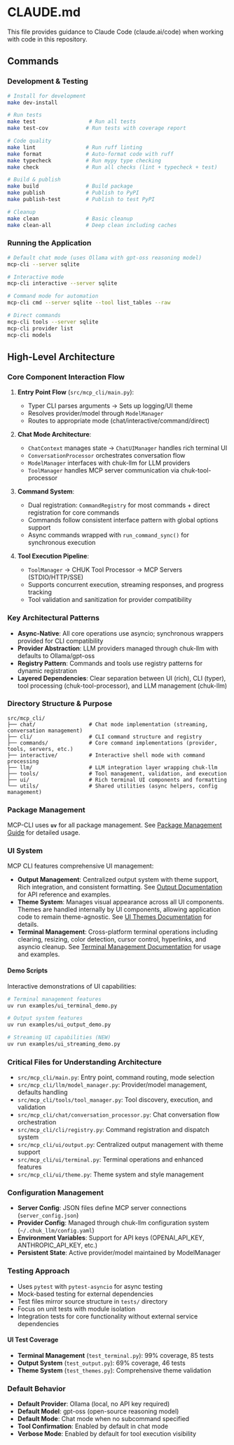 # CLAUDE.md

This file provides guidance to Claude Code (claude.ai/code) when working with code in this repository.

## Commands

### Development & Testing
```bash
# Install for development
make dev-install

# Run tests
make test                 # Run all tests
make test-cov            # Run tests with coverage report

# Code quality
make lint                # Run ruff linting
make format              # Auto-format code with ruff
make typecheck           # Run mypy type checking
make check               # Run all checks (lint + typecheck + test)

# Build & publish
make build               # Build package
make publish             # Publish to PyPI
make publish-test        # Publish to test PyPI

# Cleanup
make clean               # Basic cleanup
make clean-all           # Deep clean including caches
```

### Running the Application
```bash
# Default chat mode (uses Ollama with gpt-oss reasoning model)
mcp-cli --server sqlite

# Interactive mode
mcp-cli interactive --server sqlite

# Command mode for automation
mcp-cli cmd --server sqlite --tool list_tables --raw

# Direct commands
mcp-cli tools --server sqlite
mcp-cli provider list
mcp-cli models
```

## High-Level Architecture

### Core Component Interaction Flow

1. **Entry Point Flow** (`src/mcp_cli/main.py`):
   - Typer CLI parses arguments → Sets up logging/UI theme
   - Resolves provider/model through `ModelManager`
   - Routes to appropriate mode (chat/interactive/command/direct)

2. **Chat Mode Architecture**:
   - `ChatContext` manages state → `ChatUIManager` handles rich terminal UI
   - `ConversationProcessor` orchestrates conversation flow
   - `ModelManager` interfaces with chuk-llm for LLM providers
   - `ToolManager` handles MCP server communication via chuk-tool-processor

3. **Command System**:
   - Dual registration: `CommandRegistry` for most commands + direct registration for core commands
   - Commands follow consistent interface pattern with global options support
   - Async commands wrapped with `run_command_sync()` for synchronous execution

4. **Tool Execution Pipeline**:
   - `ToolManager` → CHUK Tool Processor → MCP Servers (STDIO/HTTP/SSE)
   - Supports concurrent execution, streaming responses, and progress tracking
   - Tool validation and sanitization for provider compatibility

### Key Architectural Patterns

- **Async-Native**: All core operations use asyncio; synchronous wrappers provided for CLI compatibility
- **Provider Abstraction**: LLM providers managed through chuk-llm with defaults to Ollama/gpt-oss
- **Registry Pattern**: Commands and tools use registry patterns for dynamic registration
- **Layered Dependencies**: Clear separation between UI (rich), CLI (typer), tool processing (chuk-tool-processor), and LLM management (chuk-llm)

### Directory Structure & Purpose

```
src/mcp_cli/
├── chat/                 # Chat mode implementation (streaming, conversation management)
├── cli/                  # CLI command structure and registry
├── commands/             # Core command implementations (provider, tools, servers, etc.)
├── interactive/          # Interactive shell mode with command processing
├── llm/                  # LLM integration layer wrapping chuk-llm
├── tools/                # Tool management, validation, and execution
├── ui/                   # Rich terminal UI components and formatting
└── utils/                # Shared utilities (async helpers, config management)
```

### Package Management

MCP-CLI uses **`uv`** for all package management. See [Package Management Guide](./docs/PACKAGE_MANAGEMENT.md) for detailed usage.

### UI System

MCP CLI features comprehensive UI management:

- **Output Management**: Centralized output system with theme support, Rich integration, and consistent formatting. See [Output Documentation](./docs/ui/output.md) for API reference and examples.
- **Theme System**: Manages visual appearance across all UI components. Themes are handled internally by UI components, allowing application code to remain theme-agnostic. See [UI Themes Documentation](./docs/ui/themes.md) for details.
- **Terminal Management**: Cross-platform terminal operations including clearing, resizing, color detection, cursor control, hyperlinks, and asyncio cleanup. See [Terminal Management Documentation](./docs/ui/terminal.md) for usage and examples.

#### Demo Scripts

Interactive demonstrations of UI capabilities:

```bash
# Terminal management features
uv run examples/ui_terminal_demo.py

# Output system features  
uv run examples/ui_output_demo.py

# Streaming UI capabilities (NEW)
uv run examples/ui_streaming_demo.py
```


### Critical Files for Understanding Architecture

- `src/mcp_cli/main.py`: Entry point, command routing, mode selection
- `src/mcp_cli/llm/model_manager.py`: Provider/model management, defaults handling
- `src/mcp_cli/tools/tool_manager.py`: Tool discovery, execution, and validation
- `src/mcp_cli/chat/conversation_processor.py`: Chat conversation flow orchestration
- `src/mcp_cli/cli/registry.py`: Command registration and dispatch system
- `src/mcp_cli/ui/output.py`: Centralized output management with theme support
- `src/mcp_cli/ui/terminal.py`: Terminal operations and enhanced features
- `src/mcp_cli/ui/theme.py`: Theme system and style management

### Configuration Management

- **Server Config**: JSON files define MCP server connections (`server_config.json`)
- **Provider Config**: Managed through chuk-llm configuration system (`~/.chuk_llm/config.yaml`)
- **Environment Variables**: Support for API keys (OPENAI_API_KEY, ANTHROPIC_API_KEY, etc.)
- **Persistent State**: Active provider/model maintained by ModelManager

### Testing Approach

- Uses `pytest` with `pytest-asyncio` for async testing
- Mock-based testing for external dependencies
- Test files mirror source structure in `tests/` directory
- Focus on unit tests with module isolation
- Integration tests for core functionality without external service dependencies

#### UI Test Coverage

- **Terminal Management** (`test_terminal.py`): 99% coverage, 85 tests
- **Output System** (`test_output.py`): 69% coverage, 46 tests
- **Theme System** (`test_themes.py`): Comprehensive theme validation

### Default Behavior

- **Default Provider**: Ollama (local, no API key required)
- **Default Model**: gpt-oss (open-source reasoning model)
- **Default Mode**: Chat mode when no subcommand specified
- **Tool Confirmation**: Enabled by default in chat mode
- **Verbose Mode**: Enabled by default for tool execution visibility
